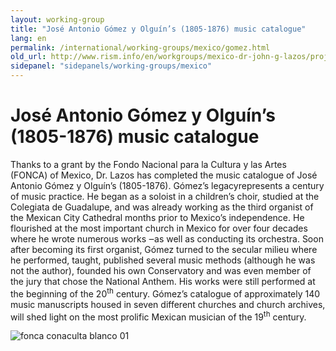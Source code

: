 ```yaml
---
layout: working-group
title: "José Antonio Gómez y Olguín’s (1805-1876) music catalogue"
lang: en
permalink: /international/working-groups/mexico/gomez.html
old_url: http://www.rism.info/en/workgroups/mexico-dr-john-g-lazos/projects.html
sidepanel: "sidepanels/working-groups/mexico"
---
```


# José Antonio Gómez y Olguín’s (1805-1876) music catalogue

Thanks to a grant by the Fondo Nacional para la Cultura y las Artes (FONCA) of Mexico, Dr. Lazos has completed the music catalogue of José Antonio Gómez y Olguín’s (1805-1876). Gómez’s legacyrepresents a century of music practice. He began as a soloist in a children’s choir, studied at the Colegiata de Guadalupe, and was already working as the third organist of the Mexican City Cathedral months prior to Mexico’s independence. He flourished at the most important church in Mexico for over four decades where he wrote numerous works ‒as well as conducting its orchestra. Soon after becoming its first organist, Gómez turned to the secular milieu where he performed, taught, published several music methods (although he was not the author), founded his own Conservatory and was even member of the jury that chose the National Anthem. His works were still performed at the beginning of the 20<sup>th</sup> century. Gómez’s catalogue of approximately 140 music manuscripts housed in seven different churches and church archives, will shed light on the most prolific Mexican musician of the 19<sup>th</sup> century.

 ![](/fileadmin/_processed_/csm_fonca_conaculta_blanco_01_61dc7a138f.png "fonca conaculta blanco 01")